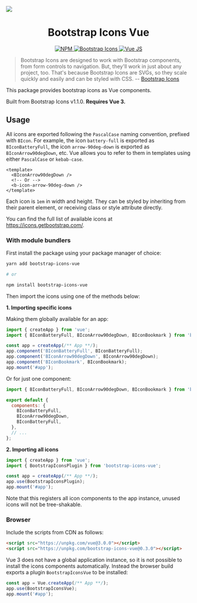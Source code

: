 <img src="./assets/banner.jpg">
<h1 align="center">Bootstrap Icons Vue</h1>

<p align="center">
  <a href="https://www.npmjs.com/package/bootstrap-icons-vue">
    <img src="https://img.shields.io/npm/v/bootstrap-icons-vue?color=blue" alt="NPM">
  </a>
  <a href="https://icons.getbootstrap.com/">
    <img src="https://img.shields.io/badge/Bootstrap%20Icons-1.1.0-blueviolet" alt="Bootstrap Icons">
  </a>
  <a href="https://github.com/vuejs/vue-next">
    <img src="https://img.shields.io/badge/Vue.js-3.x-success" alt="Vue JS">
  </a>
</p>

> Bootstrap Icons are designed to work with Bootstrap components, from form controls to navigation. But, they'll work in just about any project, too. That's because Bootstrap Icons are SVGs, so they scale quickly and easily and can be styled with CSS. -- [Bootstrap Icons]

This package provides bootstrap icons as Vue components.

Built from Bootstrap Icons v1.1.0. **Requires Vue 3.**

## Usage

All icons are exported following the `PascalCase` naming convention, prefixed with `BIcon`. For example, the icon `battery-full` is exported as `BIconBatteryFull`, the icon `arrow-90deg-down` is exported as `BIconArrow90degDown`, etc. Vue allows you to refer to them in templates using either `PascalCase` or `kebab-case`.

```vue
<template>
  <BIconArrow90degDown />
  <!-- Or -->
  <b-icon-arrow-90deg-down />
</template>
```

Each icon is `1em` in width and height. They can be styled by inheriting from their parent element, or receiving class or style attribute directly.

You can find the full list of available icons at https://icons.getbootstrap.com/.

### With module bundlers

First install the package using your package manager of choice:

```sh
yarn add bootstrap-icons-vue

# or

npm install bootstrap-icons-vue
```

Then import the icons using one of the methods below:

**1. Importing specific icons**

Making them globally available for an app:

```js
import { createApp } from 'vue';
import { BIconBatteryFull, BIconArrow90degDown, BIconBookmark } from 'bootstrap-icons-vue';

const app = createApp(/** App **/);
app.component('BIconBatteryFull', BIconBatteryFull);
app.component('BIconArrow90degDown', BIconArrow90degDown);
app.component('BIconBookmark', BIconBookmark);
app.mount('#app');
```

Or for just one component:

```js
import { BIconBatteryFull, BIconArrow90degDown, BIconBookmark } from 'bootstrap-icons-vue';

export default {
  components: {
    BIconBatteryFull,
    BIconArrow90degDown,
    BIconBatteryFull,
  },
  // ...
};
```

**2. Importing all icons**

```js
import { createApp } from 'vue';
import { BootstrapIconsPlugin } from 'bootstrap-icons-vue';

const app = createApp(/** App **/);
app.use(BootstrapIconsPlugin);
app.mount('#app');
```

Note that this registers all icon components to the app instance, unused icons will not be tree-shakable.

### Browser

Include the scripts from CDN as follows:

```html
<script src="https://unpkg.com/vue@3.0.0"></script>
<script src="https://unpkg.com/bootstrap-icons-vue@0.3.0"></script>
```

Vue 3 does not have a global application instance, so it is not possible to install the icons components automatically. Instead the browser build exports  a plugin `BootstrapIconsVue` to be installed:

```js
const app = Vue.createApp(/** App **/);
app.use(BootstrapIconsVue);
app.mount('#app');
```

[Bootstrap Icons]: https://icons.getbootstrap.com/
